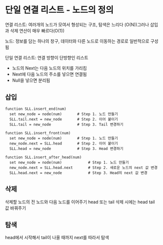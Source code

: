 # 단일 연결 리스트 - 노드의 정의

연결 리스트: 여러개의 노드가 모여서 형성되는 구조, 탐색은 느리다 (O(N))그러나 삽입과 삭제 연산이 매우 빠르다(O(1))

노드: 정보를 담는 하나의 창구, 데이터와 다른 노드로 이동하는 경로로 일반적으로 구성됨

단일 연결 리스트: 연결 방향이 단방향인 리스트

- 노드의 Next는 다음 노드의 위치를 가리킴
- Next에 다음 노드의 주소를 넣으면 연결됨
- Null을 넣으면 분리됨

## 삽입

``` pseudo
function SLL.insert_end(num)
  set new_node = node(num)       # Step 1. 노드 만들기
  SLL.tail.next = new_node       # Step 2. 이어 붙이기
  SLL.tail = new_node            # Step 3. Tail 변경하기
```

``` pseudo
function SLL.insert_front(num)
  set new_node = node(num)       # Step 1. 노드 만들기
  new_node.next = SLL.head       # Step 2. 이어 붙이기
  SLL.head = new_node            # Step 3. Head 변경하기
```

``` pseudo
function SLL.insert_after_head(num)
  set new_node = node(num)            # Step 1. 노드 만들기
  new_node.next = SLL.head.next       # Step 2. 새로운 노드의 next 값 변경
  SLL.head.next = new_node            # Step 3. Head의 next 값 변경
```

## 삭제

삭제할 노드의 전 노드와 다음 노드를 이어주기
head 또는 tail 삭제 시에는 head tail 값 바꿔주기

## 탐색

head에서 시작해서 tail이 나올 때까지 next를 따라서 탐색